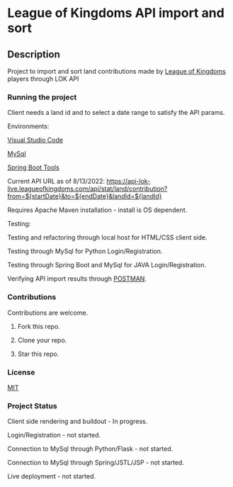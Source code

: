 # League of Kingdoms API import and sort

## Description

Project to import and sort land contributions made by [League of Kingdoms](https://www.leagueofkingdoms.com/) players through LOK API

### Running the project

Client needs a land id and to select a date range to satisfy the API params.

Environments: 

[Visual Studio Code](https://code.visualstudio.com/download) 

[MySql](https://www.mysql.com/downloads/)

[Spring Boot Tools](https://spring.io/tools)

Current API URL as of 8/13/2022: https://api-lok-live.leagueofkingdoms.com/api/stat/land/contribution?from=${startDate}&to=${endDate}&landId=${landId}

Requires Apache Maven installation - install is OS dependent.

Testing:

Testing and refactoring through local host for HTML/CSS client side.

Testing through MySql for Python Login/Registration.

Testing through Spring Boot and MySql for JAVA Login/Registration.

Verifying API import results through [POSTMAN](https://www.postman.com/downloads/).

### Contributions

Contributions are welcome. 

1. Fork this repo.

2. Clone your repo.

3. Star this repo.

### License

[MIT](https://choosealicense.com/licenses/mit/)

### Project Status

Client side rendering and buildout - In progress.

Login/Registration - not started.

Connection to MySql through Python/Flask - not started.

Connection to MySql through Spring/JSTL/JSP - not started.

Live deployment - not started.



